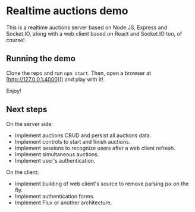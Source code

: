 # Realtime auctions demo

This is a realtime auctions server based on Node.JS, Express and Socket.IO, along with a web client based on React and Socket.IO too, of course!

## Running the demo

Clone the repo and run `npm start`. Then, open a browser at [http://127.0.0.1:4000]() and play with it!.

Enjoy!

## Next steps

On the server side:

- Implement auctions CRUD and persist all auctions data.
- Implement controls to start and finish auctions.
- Implement sessions to recognize users after a web client refresh.
- Implement simultaneous auctions.
- Implement user's authentication.

On the client:

- Implement building of web client's source to remove parsing jsx on the fly.
- Implement authentication forms.
- Implement Flux or another architecture.
